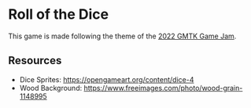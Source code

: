 # Roll of the Dice

This game is made following the theme of the [2022 GMTK Game Jam](https://itch.io/jam/gmtk-jam-2022).

## Resources

- Dice Sprites: <https://opengameart.org/content/dice-4>
- Wood Background: <https://www.freeimages.com/photo/wood-grain-1148995>
